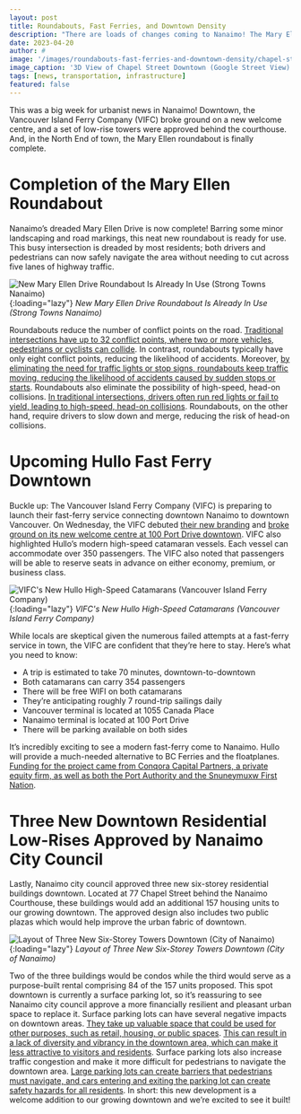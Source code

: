 ```yaml
---
layout: post
title: Roundabouts, Fast Ferries, and Downtown Density
description: "There are loads of changes coming to Nanaimo! The Mary Ellen roundabout is now complete in the North End. The Hullo fast ferry is slated to launch in June. And, Nanaimo city council approves new low-rises and condos downtown."
date: 2023-04-20
author: # 
image: '/images/roundabouts-fast-ferries-and-downtown-density/chapel-street-street-view-1.jpg'
image_caption: '3D View of Chapel Street Downtown (Google Street View)'
tags: [news, transportation, infrastructure]
featured: false
---
```


This was a big week for urbanist news in Nanaimo! Downtown, the Vancouver Island Ferry Company (VIFC) broke ground on a new welcome centre, and a set of low-rise towers were approved behind the courthouse. And, in the North End of town, the Mary Ellen roundabout is finally complete. 

# Completion of the Mary Ellen Roundabout

Nanaimo’s dreaded Mary Ellen Drive is now complete! Barring some minor landscaping and road markings, this neat new roundabout is ready for use. This busy intersection is dreaded by most residents; both drivers and pedestrians can now safely navigate the area without needing to cut across five lanes of highway traffic. 

![New Mary Ellen Drive Roundabout Is Already In Use (Strong Towns Nanaimo)]({{site.baseurl}}/images/roundabouts-fast-ferries-and-downtown-density/mary-ellen-roundabout-1.jpg){:loading="lazy"}
*New Mary Ellen Drive Roundabout Is Already In Use (Strong Towns Nanaimo)*

Roundabouts reduce the number of conflict points on the road. [Traditional intersections have up to 32 conflict points, where two or more vehicles, pedestrians or cyclists can collide](https://www.google.com/url?q=https://mutcd.fhwa.dot.gov/&sa=D&source=docs&ust=1682046046749074&usg=AOvVaw3f32ZqSMJlSiK-9v_zcTja). In contrast, roundabouts typically have only eight conflict points, reducing the likelihood of accidents. Moreover, [by eliminating the need for traffic lights or stop signs, roundabouts keep traffic moving, reducing the likelihood of accidents caused by sudden stops or starts](https://www.google.com/url?q=https://www.iihs.org/topics/roundabouts&sa=D&source=docs&ust=1682046116051232&usg=AOvVaw3R89EcgefkkvEAmF8FxDNF). Roundabouts also eliminate the possibility of high-speed, head-on collisions. [In traditional intersections, drivers often run red lights or fail to yield, leading to high-speed, head-on collisions](https://www.google.com/url?q=https://www.fhwa.dot.gov/publications/research/safety/05042/index.cfm&sa=D&source=docs&ust=1682046102442390&usg=AOvVaw2TMkZCBKURPtitNsrvpNqr). Roundabouts, on the other hand, require drivers to slow down and merge, reducing the risk of head-on collisions.

# Upcoming Hullo Fast Ferry Downtown

Buckle up: The Vancouver Island Ferry Company (VIFC) is preparing to launch their fast-ferry service connecting downtown Nanaimo to downtown Vancouver. On Wednesday, the VIFC debuted [their new branding](https://www.google.com/url?q=https://hullo.com/&sa=D&source=docs&ust=1682046766074161&usg=AOvVaw0PKJ3POSkIpBchNcMnnwY1) and [broke ground on its new welcome centre at 100 Port Drive downtown](https://www.google.com/url?q=https://www.nanaimobulletin.com/news/nanaimos-fast-foot-ferries-branded-hullo-terminal-improvements-starting/&sa=D&source=docs&ust=1682046787341010&usg=AOvVaw2OkmdIRXMwW4WaXRE-E15d). VIFC also highlighted Hullo’s modern high-speed catamaran vessels. Each vessel can accommodate over 350 passengers. The VIFC also noted that passengers will be able to reserve seats in advance on either economy, premium, or business class.

![VIFC's New Hullo High-Speed Catamarans (Vancouver Island Ferry Company)]({{site.baseurl}}/images/roundabouts-fast-ferries-and-downtown-density/hullo-ferry-1.jpg){:loading="lazy"}
*VIFC's New Hullo High-Speed Catamarans (Vancouver Island Ferry Company)*

While locals are skeptical given the numerous failed attempts at a fast-ferry service in town, the VIFC are confident that they’re here to stay. Here’s what you need to know:

- A trip is estimated to take 70 minutes, downtown-to-downtown
- Both catamarans can carry 354 passengers
- There will be free WIFI on both catamarans
- They’re anticipating roughly 7 round-trip sailings daily
- Vancouver terminal is located at 1055 Canada Place
- Nanaimo terminal is located at 100 Port Drive
- There will be parking available on both sides

It’s incredibly exciting to see a modern fast-ferry come to Nanaimo. Hullo will provide a much-needed alternative to BC Ferries and the floatplanes. [Funding for the project came from Conqora Capital Partners, a private equity firm, as well as both the Port Authority and the Snuneymuxw First Nation](https://www.google.com/url?q=https://nanaimonewsnow.com/2023/04/19/hullo-to-new-passenger-fast-ferry-service-between-nanaimo-and-vancouver/&sa=D&source=docs&ust=1682047255064832&usg=AOvVaw28hKhowvjvknnpADZStpr3).

# Three New Downtown Residential Low-Rises Approved by Nanaimo City Council

Lastly, Nanaimo city council approved three new six-storey residential buildings downtown. Located at 77 Chapel Street behind the Nanaimo Courthouse, these buildings would add an additional 157 housing units to our growing downtown. The approved design also includes two public plazas which would help improve the urban fabric of downtown. 

![Layout of Three New Six-Storey Towers Downtown (City of Nanaimo)]({{site.baseurl}}/images/roundabouts-fast-ferries-and-downtown-density/downtown-towers-1.jpg){:loading="lazy"}
*Layout of Three New Six-Storey Towers Downtown (City of Nanaimo)*

Two of the three buildings would be condos while the third would serve as a purpose-built rental comprising 84 of the 157 units proposed. This spot downtown is currently a surface parking lot, so it’s reassuring to see Nanaimo city council approve a more financially resilient and pleasant urban space to replace it. Surface parking lots can have several negative impacts on downtown areas. [They take up valuable space that could be used for other purposes, such as retail, housing, or public spaces](https://www.google.com/url?q=https://www.bloomberg.com/citylab&sa=D&source=docs&ust=1682051508217211&usg=AOvVaw1fXN0BaB75DUsXSmpZYT_H). [This can result in a lack of diversity and vibrancy in the downtown area, which can make it less attractive to visitors and residents](https://www.google.com/url?q=https://www.strongtowns.org/journal/2019/11/27/parking-dominates-our-cities-but-do-we-really-see-it&sa=D&source=docs&ust=1682051525302610&usg=AOvVaw1mT1H--ZvvBySRAykv7zB0). Surface parking lots also increase traffic congestion and make it more difficult for pedestrians to navigate the downtown area. [Large parking lots can create barriers that pedestrians must navigate, and cars entering and exiting the parking lot can create safety hazards for all residents](https://www.google.com/url?q=https://www.cnu.org/publicsquare/2017/06/05/great-idea-rethinking-parking&sa=D&source=docs&ust=1682051576019439&usg=AOvVaw1GH-ld4IYhfLV7cNXxZYaC). In short: this new development is a welcome addition to our growing downtown and we’re excited to see it built!
